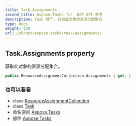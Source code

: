 ```yaml
---
title: Task.Assignments
second_title: Aspose.Tasks for .NET API 参考
description: Task 财产. 获取此对象的资源分配集合
type: docs
weight: 120
url: /zh/net/aspose.tasks/task/assignments/
---
```

## Task.Assignments property

获取此对象的资源分配集合。

```csharp
public ResourceAssignmentCollection Assignments { get; }
```

### 也可以看看

* class [ResourceAssignmentCollection](../../resourceassignmentcollection/)
* class [Task](../)
* 命名空间 [Aspose.Tasks](../../task/)
* 部件 [Aspose.Tasks](../../../)


